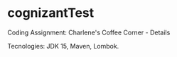 # cognizantTest
Coding Assignment: Charlene's Coffee Corner - Details

Tecnologies:
JDK 15,
Maven,
Lombok.

